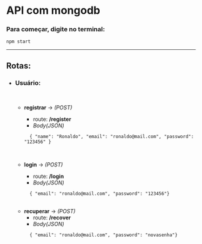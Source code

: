 # API com mongodb

### Para começar, digite no terminal:
 ``` 
npm start 
 ```

---

## **Rotas**:

- ### **Usuário:**

  <br>

  - **registrar** -> *(POST)*
    - route: **/register** 
    - *Body(JSON)*
    ```
      { "name": "Ronaldo", "email": "ronaldo@mail.com", "password": "123456" }
    ``` 

    <br>

  - **login** -> *(POST)*
    - route: **/login**
    - *Body(JSON)*
    ```
      { "email": "ronaldo@mail.com", "password": "123456"}
    ``` 

  <br>

  - **recuperar** -> *(POST)* 
    - route: **/recover** 
    - *Body(JSON)*
    ```
      { "email": "ronaldo@mail.com", "password": "novasenha"}
    ``` 

  <br>
